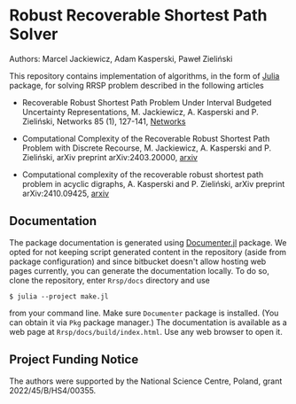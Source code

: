 # Robust Recoverable Shortest Path Solver
Authors: Marcel Jackiewicz, Adam Kasperski, Paweł Zieliński

This repository contains implementation of algorithms, in the form of [Julia](https://julialang.org/) package, for solving RRSP problem described in the following articles

- Recoverable Robust Shortest Path Problem Under Interval Budgeted Uncertainty Representations, M. Jackiewicz, A. Kasperski and P. Zieliński, Networks 85 (1), 127-141, [Networks](https://onlinelibrary.wiley.com/doi/abs/10.1002/net.22255)

- Computational Complexity of the Recoverable Robust Shortest Path Problem with Discrete Recourse, M. Jackiewicz, A. Kasperski and P. Zieliński, arXiv preprint arXiv:2403.20000, [arxiv](https://arxiv.org/abs/2403.20000)

- Computational complexity of the recoverable robust shortest path problem in acyclic digraphs, A. Kasperski and P. Zieliński, arXiv preprint arXiv:2410.09425, [arxiv](https://arxiv.org/abs/2410.09425)

## Documentation

The package documentation is generated using [Documenter.jl](https://documenter.juliadocs.org/stable/) package.
We opted for not keeping script generated content in the repository (aside from package configuration) and since bitbucket doesn't allow hosting web pages currently, you can generate the documentation locally.
To do so, clone the repository, enter `Rrsp/docs` directory and use

    $ julia --project make.jl

from your command line. Make sure `Documenter` package is installed. (You can obtain it via `Pkg` package manager.)
The documentation is available as a web page at `Rrsp/docs/build/index.html`. Use any web browser to open it.

## Project Funding Notice

The authors were supported by the National Science Centre, Poland, grant 2022/45/B/HS4/00355.

